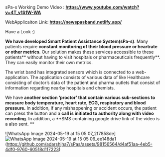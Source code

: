 
sPa-s Working Demo Video : **https://www.youtube.com/watch?v=4T_v1S1W-WA**

WebApplicaiton Link: **https://newspasband.netlify.app/**

Have a Look :)

**We have developed Smart Patient Assistance System(sPa-s)**.
Many patients require **constant monitoring of their blood pressure or heartrate or other metrics**. 
Our solution makes these services accessible to these patients** without having to visit hospitals or pharmaceuticals frequently**. They can easily monitor their own metrics.

The wrist band has integrated sensors which is connected to a web-application. 
The application consists of various data of like Healthcare consisting of doctor’s data of the patient and pharma outlets that consist of information regarding nearby hospitals and chemists.

We have **another section ‘proctor’ that contain various sub-sections to measure body temperature, heart rate, ECG, respiratory and blood pressure.**
In addition, if any mishappening or accident occurs, the patient can press the button and a **call is initiated to authority along with video recording**. In addition, a **SMS containing google drive link of the video is a also sent.
**




![WhatsApp Image 2024-05-19 at 15 05 07_2f7858de]![WhatsApp Image 2024-05-19 at 15 05 06_ee148da1](https://github.com/adarshjha7/sPas/assets/98156564/e25f50f1-510f-4a58-bb80-5d1f0faa6b70)
(https://github.com/adarshjha7/sPas/assets/98156564/d4af51aa-4eb5-4df0-9760-60518d117223)
